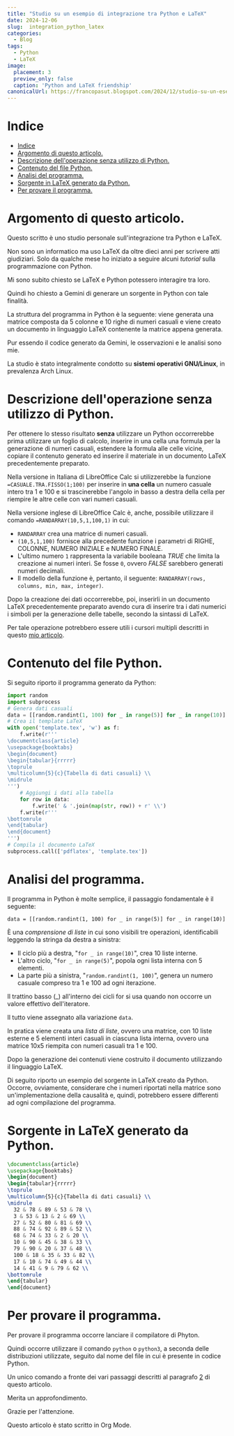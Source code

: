 ```yaml
---
title: "Studio su un esempio di integrazione tra Python e LaTeX"
date: 2024-12-06
slug:  integration_python_latex
categories:
  - Blog
tags:
  - Python
  - LaTeX
image:
  placement: 3
  preview_only: false 
  caption: 'Python and LaTeX friendship'
canonicalUrl: https://francopasut.blogspot.com/2024/12/studio-su-un-esempio-di-integrazione.html
---
```


# Indice

- [Indice](#indice)
- [Argomento  di questo articolo.](#argomento--di-questo-articolo)
- [ Descrizione dell'operazione senza utilizzo di  Python.](#-descrizione-delloperazione-senza-utilizzo-di--python)
- [Contenuto del file Python.](#contenuto-del-file-python)
- [Analisi del programma.](#analisi-del-programma)
- [Sorgente in  LaTeX generato da Python.](#sorgente-in--latex-generato-da-python)
- [Per provare il programma.](#per-provare-il-programma)



<a id="org5ac324b"></a>

# Argomento  di questo articolo.

Questo scritto è  uno studio personale sull'integrazione tra Python e LaTeX.

Non sono un informatico ma uso LaTeX da oltre dieci anni per scrivere atti giudiziari.  Solo da qualche mese ho iniziato a seguire alcuni *tutorial* sulla programmazione con  Python.

Mi sono subito chiesto se  LaTeX e Python potessero interagire tra loro.

Quindi ho chiesto a  Gemini  di generare  un sorgente in Python con tale finalità.

La struttura del programma in Python è la seguente: viene generata una matrice   composta da 5 colonne e 10 righe di numeri casuali e  viene creato un documento in linguaggio LaTeX contenente la matrice appena generata.

Pur essendo il codice generato da Gemini,  le osservazioni e le analisi sono mie.

La studio è stato integralmente condotto su **sistemi operativi GNU/Linux**, in prevalenza Arch Linux.


<a id="without-python"></a>

# <a id="org52be670"></a> Descrizione dell'operazione senza utilizzo di  Python.

Per ottenere lo stesso risultato **senza** utilizzare un Python  occorrerebbe prima utilizzare un foglio di calcolo, inserire in una cella una formula per la generazione di numeri casuali, estendere  la formula alle celle vicine, copiare il contenuto generato ed inserire il materiale in un documento LaTeX precedentemente preparato.

Nella versione in Italiana di LibreOffice Calc si utilizzerebbe la funzione `=CASUALE.TRA.FISSO(1;100)` per inserire in **una cella** un numero casuale intero tra 1 e 100 e si trascinerebbe l'angolo in basso a destra della cella per riempire le altre celle con vari numeri casuali.

Nella versione inglese di LibreOffice Calc è, anche, possibile utilizzare il  comando `=RANDARRAY(10,5,1,100,1)` in cui:

-   `RANDARRAY`  crea una matrice di numeri casuali.
-   `(10,5,1,100)` fornisce alla precedente funzione i parametri di RIGHE, COLONNE, NUMERO INIZIALE e NUMERO FINALE.
-   L'ultimo numero `1` rappresenta la variabile booleana *TRUE* che limita la creazione ai numeri  interi. Se fosse `0`, ovvero *FALSE* sarebbero generati numeri decimali.
-   Il modello della funzione è, pertanto, il seguente: `RANDARRAY(rows, columns, min, max, integer)`.

Dopo la creazione dei dati occorrerebbe, poi,  inserirli in un documento LaTeX precedentemente preparato avendo cura di inserire tra i  dati numerici  i simboli per la generazione delle tabelle,  secondo la sintassi di LaTeX.

Per tale operazione  potrebbero essere utili i cursori multipli descritti in questo [mio articolo](https://francopasut.blogspot.com/2024/07/vim-sublime-text-visual-studio-code-e-i.html).


<a id="org3440ce9"></a>

# Contenuto del file Python.

Si seguito riporto il programma generato da Python:

``` python
import random
import subprocess
# Genera dati casuali
data = [[random.randint(1, 100) for _ in range(5)] for _ in range(10)]
# Crea il template LaTeX
with open('template.tex', 'w') as f:
    f.write(r'''
\documentclass{article}
\usepackage{booktabs}
\begin{document}
\begin{tabular}{rrrrr}
\toprule
\multicolumn{5}{c}{Tabella di dati casuali} \\
\midrule
''')
    # Aggiungi i dati alla tabella
    for row in data:
        f.write(' & '.join(map(str, row)) + r' \\')
    f.write(r'''
\bottomrule
\end{tabular}
\end{document}
''')
# Compila il documento LaTeX
subprocess.call(['pdflatex', 'template.tex'])
```



<a id="org6f7c50f"></a>

# Analisi del programma.

Il programma in Python è molte semplice, il passaggio fondamentale è il seguente:

    data = [[random.randint(1, 100) for _ in range(5)] for _ in range(10)]

È una *comprensione di liste* in cui sono visibili tre operazioni,  identificabili leggendo la stringa da destra a sinistra:

-   Il ciclo più a destra, "`for _ in range(10)`",   crea 10 liste interne.
-   L'altro ciclo,  "`for _ in range(5)`",  popola ogni lista interna  con 5 elementi.
-   La parte più a sinistra, "`random.randint(1, 100)`",  genera un numero  casuale compreso tra 1 e 100 ad ogni iterazione.

Il trattino basso (\_) all'interno dei cicli for si usa quando non occorre un valore effettivo dell'iteratore.

Il tutto viene assegnato alla variazione `data`.

In pratica viene creata una *lista di liste*, ovvero una matrice, con 10 liste esterne e 5 elementi interi casuali in ciascuna lista interna, ovvero una matrice 10x5 riempita con numeri casuali tra 1 e 100.

Dopo la generazione dei contenuti viene costruito il documento utilizzando il linguaggio LaTeX.

Di seguito riporto un esempio del sorgente in LaTeX creato da Python. Occorre, ovviamente, considerare che i numeri riportati nella matrice sono un'implementazione della causalità e, quindi, potrebbero essere differenti ad ogni compilazione del programma.


<a id="org4bb5116"></a>

# Sorgente in  LaTeX generato da Python.

``` latex
\documentclass{article}
\usepackage{booktabs}
\begin{document}
\begin{tabular}{rrrrr}
\toprule
\multicolumn{5}{c}{Tabella di dati casuali} \\
\midrule
  32 & 78 & 89 & 53 & 78 \\
  3 & 53 & 13 & 2 & 69 \\
  27 & 52 & 80 & 81 & 69 \\
  88 & 74 & 92 & 89 & 52 \\
  68 & 74 & 33 & 2 & 20 \\
  10 & 90 & 45 & 38 & 33 \\
  79 & 90 & 20 & 37 & 48 \\
  100 & 18 & 35 & 33 & 82 \\
  17 & 10 & 74 & 49 & 44 \\
  14 & 41 & 9 & 79 & 62 \\
\bottomrule
\end{tabular}
\end{document}
```



<a id="orgc5bc322"></a>

# Per provare il programma.

Per provare il programma occorre lanciare il compilatore di Phyton.

Quindi occorre utilizzare il comando `python` o `python3`, a seconda delle distribuzioni utilizzate, seguito dal nome del file in cui è presente in codice Python.

Un unico comando a fronte dei vari passaggi descritti al paragrafo
[2](#org52be670) di questo articolo.

Merita un approfondimento.

Grazie per l'attenzione.

Questo articolo è stato scritto in Org Mode.
